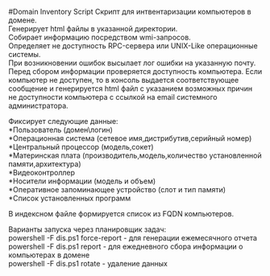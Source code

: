 #Domain Inventory Script
Скрипт для интвентаризации компьютеров в домене.  
Генерирует html файлы в указанной директории.  
Собирает информацию посредством wmi-запросов.  
Определяет не доступность RPC-сервера или UNIX-Like операционные системы.  
При возникновении ошибок высылает лог ошибки на указанную почту.  
Перед сбором информации проверяется доступность компьютера. Если компьютер не доступен, то в консоль выдается соответствующее сообщение и генерируется html файл с указанием возможных причин не доступности компьютера с ссылкой на email системного администратора.  
  
Фиксирует следующие данные:  
*Пользователь (домен\логин)  
*Операционная система  (сетевое имя,дистрибутив,серийный номер)  
*Центральный процессор (модель,сокет)  
*Материнская плата (производитель,модель,количество установленной памяти,архитектура)  
*Видеоконтроллер  
*Носители информации (модель и объем)  
*Оперативное запоминающее устройство (слот и тип памяти)  
*Список установленных программ  
  
В индексном файле формируется список из FQDN компьютеров.  
  
Варианты запуска через планировщик задач:  
powershell -F dis.ps1 force-report - для генерации ежемесячного отчета  
powershell -F dis.ps1 report - для ежедневного сбора информации о компьютерах в домене  
powershell -F dis.ps1 rotate - удаление данных
